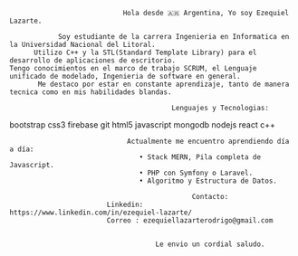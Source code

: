                                 Hola desde 🇦🇷 Argentina, Yo soy Ezequiel Lazarte.

                Soy estudiante de la carrera Ingenieria en Informatica en la Universidad Nacional del Litoral.
          Utilizo C++ y la STL(Standard Template Library) para el desarrollo de aplicaciones de escritorio. 
    Tengo conocimientos en el marco de trabajo SCRUM, el Lenguaje unificado de modelado, Ingenieria de software en general.
           Me destaco por estar en constante aprendizaje, tanto de manera tecnica como en mis habilidades blandas.
           
                                            Lenguajes y Tecnologias:
bootstrap css3 firebase git html5 javascript mongodb nodejs react c++

                                 Actualmente me encuentro aprendiendo día a día:
                                    • Stack MERN, Pila completa de Javascript.
                                    • PHP con Symfony o Laravel.
                                    • Algoritmo y Estructura de Datos.

                                                 Contacto:
                            Linkedin: https://www.linkedin.com/in/ezequiel-lazarte/
                            Correo : ezequiellazarterodrigo@gmail.com


                                        Le envio un cordial saludo.
